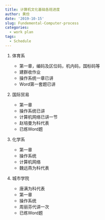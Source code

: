 ```yaml
---
title: 计算机文化基础各班进度
author: 黄俭
date: '2019-10-15'
slug: Fundemental-Computer-process
categories:
  - work plan
tags:
  - Schedule
---
```


1. 体育系
    - 第一章，编码及区位码，机内码，国标码等
    - 建群收作业
    - 操作系统一章已讲
    - Word第一套题已讲
    
1. 国际贸易
    - 第一章
    - 操作系统已讲
    - 计算机网络已讲一节
    - 赵培曼为科代表
    - 已练Word题
    
1. 化学系
    - 第一章
    - 操作系统 
    - 计算机网络
    - 魏远燕为科代表
    
1. 城市学院
    - 唐满为科代表
    - 第一章
    - 操作系统
    - 周丽芬代讲一次
    - 已练Word题
    